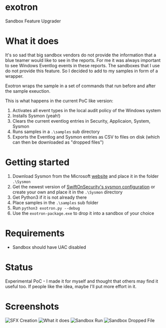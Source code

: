 # exotron
Sandbox Feature Upgrader

# What it does

It's so sad that big sandbox vendors do not provide the information that a blue teamer would like to see in the reports. For me it was always important to see Windows Eventlog events in these reports. The sandboxes that I use do not provide this feature. So I decided to add to my samples in form of a wrapper. 

Exotron wraps the sample in a set of commands that run before and after the sample exeuction. 

This is what happens in the current PoC like version:

1. Activates all event types in the local audit policy of the Windows system
2. Installs Sysmon (yeah!)
3. Clears the current eventlog entries in Security, Applicaion, System, Sysmon
4. Runs samples in a `.\samples` sub directory
5. Exports the Eventlog and Sysmon entries as CSV to files on disk (which can then be downloaded as "dropped files")

# Getting started

1. Download Sysmon from the Microsoft [website](https://docs.microsoft.com/en-us/sysinternals/downloads/sysmon) and place it in the folder `.\Sysmon`
2. Get the newest version of [SwiftOnSecurity's sysmon configuration](https://github.com/SwiftOnSecurity/sysmon-config) or create your own and place it in the `.\Sysmon` directory
3. Get Python3 if it is not already there
4. Place samples in the `.\samples` sub folder
5. Run `python3 exotron.py --debug`
6. Use the `exotron-package.exe` to drop it into a sandbox of your choice

# Requirements

- Sandbox should have UAC disabled

# Status

Experimental PoC - I made it for myself and thought that others may find it useful too. If people like the idea, maybe I'll put more effort in it. 

# Screenshots

![SFX Creation](https://github.com/Neo23x0/exotron/blob/master/screenshots/screen2.png "SFX creation")
![What it does](https://github.com/Neo23x0/exotron/blob/master/screenshots/screen5.png "Code")
![Sandbox Run](https://github.com/Neo23x0/exotron/blob/master/screenshots/screen6.png "Sandbox Run")
![Sandbox Dropped File](https://github.com/Neo23x0/exotron/blob/master/screenshots/screen3.png "Sandbox Dropped File")



